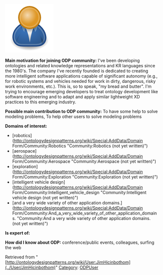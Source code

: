 [![Image:ODPUser.png](../images/a/a6/ODPUser.png)](../Image/ODPUser.png "Image:ODPUser.png")




  





__Main motivation for joining ODP community:__ I've been developing ontologies and related knowledge representations and KR languages since the 1980's. The company I've recently founded is dedicated to creating more intelligent software applications capable of significant autonomy (e.g., for robotic systems and vehicles needed for work in dirty, dangerous, risky work environments, etc.). This is, so to speak, "my bread and butter". I'm trying to encourage emerging developers to treat ontology development like software engineering and to adapt and apply similar lightweight XD practices to this emerging industry.


__Possible main contribution to ODP community:__ To have some help to solve modeling problems, To help other users to solve modeling problems


__Domains of interest:__



* [robotics](http://ontologydesignpatterns.org/wiki/Special:AddData/Domain Form/Community:Robotics "Community:Robotics (not yet written)")
* [aerospace](http://ontologydesignpatterns.org/wiki/Special:AddData/Domain Form/Community:Aerospace "Community:Aerospace (not yet written)")
* [exploration](http://ontologydesignpatterns.org/wiki/Special:AddData/Domain Form/Community:Exploration "Community:Exploration (not yet written)")
* [intelligent vehicle design](http://ontologydesignpatterns.org/wiki/Special:AddData/Domain Form/Community:Intelligent_vehicle_design "Community:Intelligent vehicle design (not yet written)")
* [and a very wide variety of other application domains.](http://ontologydesignpatterns.org/wiki/Special:AddData/Domain Form/Community:And_a_very_wide_variety_of_other_application_domains. "Community:And a very wide variety of other application domains. (not yet written)")


__Is expert of:__


  

__How did I know about ODP:__ conference/public events, colleagues, surfing the web






Retrieved from "[http://ontologydesignpatterns.org/wiki/User:JimHicinbothom](../User/JimHicinbothom)"
 [Category](http://ontologydesignpatterns.org/wiki/Special:Categories "Special:Categories"): [ODPUser](../Category/ODPUser "Category:ODPUser")